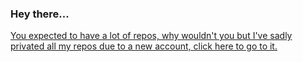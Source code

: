 ### Hey there...

[You expected to have a lot of repos, why wouldn't you but I've sadly privated all my repos due to a new account, click here to go to it.](https://github.com/tectors)
